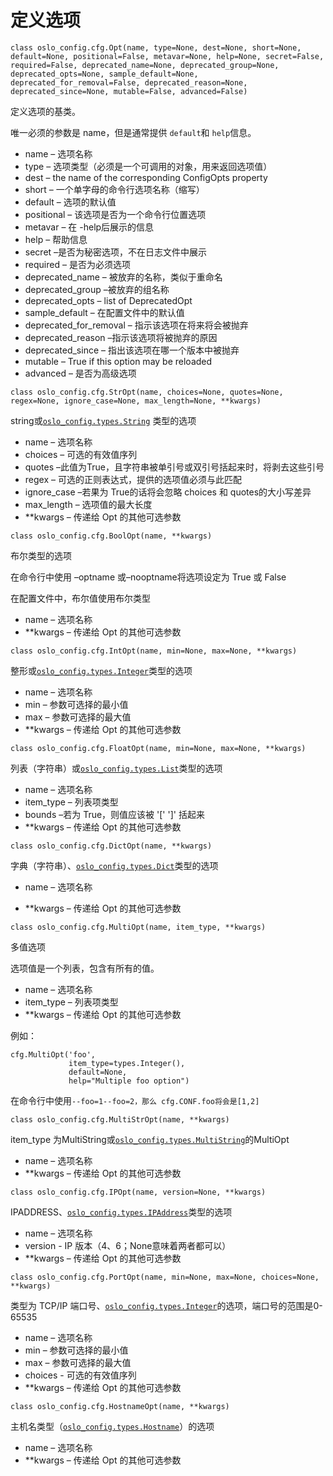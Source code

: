 # 定义选项

`class oslo_config.cfg.Opt(name, type=None, dest=None, short=None, default=None, positional=False, metavar=None, help=None, secret=False, required=False, deprecated_name=None, deprecated_group=None, deprecated_opts=None, sample_default=None, deprecated_for_removal=False, deprecated_reason=None, deprecated_since=None, mutable=False, advanced=False)`

定义选项的基类。

唯一必须的参数是 name，但是通常提供 `default`和 `help`信息。

* name – 选项名称
* type – 选项类型（必须是一个可调用的对象，用来返回选项值）
* dest – the name of the corresponding ConfigOpts property
* short – 一个单字母的命令行选项名称（缩写）
* default – 选项的默认值
* positional – 该选项是否为一个命令行位置选项
* metavar – 在 -help后展示的信息
* help – 帮助信息
* secret –是否为秘密选项，不在日志文件中展示
* required – 是否为必须选项
* deprecated\_name – 被放弃的名称，类似于重命名
* deprecated\_group –被放弃的组名称
* deprecated\_opts – list of DeprecatedOpt
* sample\_default – 在配置文件中的默认值
* deprecated\_for\_removal – 指示该选项在将来将会被抛弃
* deprecated\_reason –指示该选项将被抛弃的原因
* deprecated\_since – 指出该选项在哪一个版本中被抛弃
* mutable – True if this option may be reloaded
* advanced – 是否为高级选项

`class oslo_config.cfg.StrOpt(name, choices=None, quotes=None, regex=None, ignore_case=None, max_length=None, **kwargs)`

string或[`oslo_config.types.String`](https://docs.openstack.org/developer/oslo.config/types.html#oslo_config.types.String) 类型的选项

* name – 选项名称
* choices – 可选的有效值序列
* quotes –此值为True，且字符串被单引号或双引号括起来时，将剥去这些引号
* regex – 可选的正则表达式，提供的选项值必须与此匹配
* ignore\_case –若果为 True的话将会忽略 choices 和 quotes的大小写差异
* max\_length – 选项值的最大长度
* \*\*kwargs – 传递给 Opt 的其他可选参数

`class oslo_config.cfg.BoolOpt(name, **kwargs)`

布尔类型的选项

在命令行中使用 –optname 或–nooptname将选项设定为 True 或 False

在配置文件中，布尔值使用布尔类型

* name – 选项名称
* \*\*kwargs – 传递给 Opt 的其他可选参数

`class oslo_config.cfg.IntOpt(name, min=None, max=None, **kwargs)`

整形或[`oslo_config.types.Integer`](https://docs.openstack.org/developer/oslo.config/types.html#oslo_config.types.Integer)类型的选项

* name – 选项名称
* min – 参数可选择的最小值
* max – 参数可选择的最大值
* \*\*kwargs – 传递给 Opt 的其他可选参数

`class oslo_config.cfg.FloatOpt(name, min=None, max=None, **kwargs)`

列表（字符串）或[`oslo_config.types.List`](https://docs.openstack.org/developer/oslo.config/types.html#oslo_config.types.List)类型的选项

* name – 选项名称
* item\_type – 列表项类型
* bounds –若为 True，则值应该被 '\[' '\]' 括起来
* \*\*kwargs – 传递给 Opt 的其他可选参数

`class oslo_config.cfg.DictOpt(name, **kwargs)`

字典（字符串）、[`oslo_config.types.Dict`](https://docs.openstack.org/developer/oslo.config/types.html#oslo_config.types.Dict)类型的选项

* name – 选项名称

* \*\*kwargs – 传递给 Opt 的其他可选参数

`class oslo_config.cfg.MultiOpt(name, item_type, **kwargs)`

多值选项

选项值是一个列表，包含有所有的值。

* name – 选项名称
* item\_type – 列表项类型
* \*\*kwargs – 传递给 Opt 的其他可选参数

例如：

```
cfg.MultiOpt('foo',
             item_type=types.Integer(),
             default=None,
             help="Multiple foo option")
```

在命令行中使用`--foo=1--foo=2，那么 cfg.CONF.foo将会是[1,2]`

`class oslo_config.cfg.MultiStrOpt(name, **kwargs)`

item\_type 为MultiString或[`oslo_config.types.MultiString`](https://docs.openstack.org/developer/oslo.config/types.html#oslo_config.types.MultiString)的MultiOpt

* name – 选项名称
* \*\*kwargs – 传递给 Opt 的其他可选参数

`class oslo_config.cfg.IPOpt(name, version=None, **kwargs)`

IPADDRESS、[`oslo_config.types.IPAddress`](https://docs.openstack.org/developer/oslo.config/types.html#oslo_config.types.IPAddress)类型的选项

* name – 选项名称
* version - IP 版本（4、6；None意味着两者都可以）
* \*\*kwargs – 传递给 Opt 的其他可选参数

`class oslo_config.cfg.PortOpt(name, min=None, max=None, choices=None, **kwargs)`

类型为 TCP/IP 端口号、[`oslo_config.types.Integer`](https://docs.openstack.org/developer/oslo.config/types.html#oslo_config.types.Integer)的选项，端口号的范围是0-65535

* name – 选项名称
* min – 参数可选择的最小值
* max – 参数可选择的最大值
* choices -  可选的有效值序列
* \*\*kwargs – 传递给 Opt 的其他可选参数

`class oslo_config.cfg.HostnameOpt(name, **kwargs)`

主机名类型（[`oslo_config.types.Hostname`](https://docs.openstack.org/developer/oslo.config/types.html#oslo_config.types.Hostname)）的选项

* name – 选项名称
* \*\*kwargs – 传递给 Opt 的其他可选参数





















































